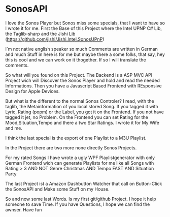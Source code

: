 # SonosAPI

I love the Sonos Player but Sonos miss some specials, that I want to have so I wrote it for me.
First the Base of this Project where the Intel UPNP C# Lib, the Taglib-sharp and the Jishi Lib (https://github.com/jishi/Jishi.Intel.SonosUPnP)


I´m not native english speaker so much Comments are written in German and much Stuff in here is for me but maybe there a some folks, that say, hey this is cool
and we can work on it thogether. If so I will translate the comments.

So what will you found on this Project.
The Backend is a ASP MVC API Project wich will Discover the Sonos Player and hold and read the needed Informations. 
Then you have a Javascript Based Frontend with REsponsive Design for Apple Devices. 

But what is the different to the normal Sonos Controler? 
I read, with the taglib, the Metainformation of you local stored Song. If you tagged it with Lyric, Rating (popm) or the Label, you got it on the
Frontend. If you not have tagged it jet, no Problem. On the Frontend you can set Rating for the Mood,Situation,Tempo and there a two Star Ratings. 
I wrote it for My Wife and me.

I think the last special is the export of one Playlist to a M3U Playlist.

In the Project there are two more none directly Sonos Projects.

For my rated Songs I have wrote a ugly WPF Playlistgenerator with only German Frontend wich can generate Playlists for me like
all Songs with Rating > 3 AND NOT Genre Christmas AND Tempo FAST AND Situation Party


The last Project ist a Amazon Dashbutton Watcher that call on Button-Click the SonosAPI and Make some Stuff on my House. 


So and now some last Words. Is my first git/github Project. I hope it help someone to save Time.
If you have Questions, I hope we can find the awnser. 
Have fun
